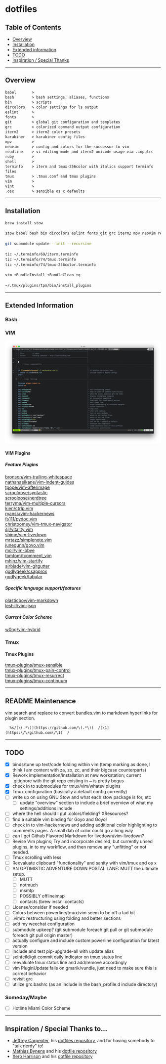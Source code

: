 # dotfiles

## Table of Contents
- [Overview](#overview)
- [Installation](#installation)
- [Extended information](#extended-information)
- [TODO](#todo)
- [Inspiration / Special Thanks](#inspiration-/-special-thanks-to...)

---

## Overview

```
babel       >
bash        > bash settings, aliases, functions
bin         > scripts
dircolors   > color settings for ls output
eslint      >
fonts       >
git         > global git configuration and templates
grc         > colorized command output configuration
iterm2      > iterm2 color presets
karabiner   > karabiner config files
mpv         >
neovim      > config and colors for the successor to vim
readline    > vi editing mode and iterm2 unicode usage via .inputrc
ruby        >
shell       >
terminfo    > iterm and tmux-256color with italics support terminfo files
tmux        > .tmux.conf and tmux plugins
vim         >
vint        >
.osx        > sensible os x defaults
```

---

## Installation

```sh
brew install stow

stow babel bash bin dircolors eslint fonts git grc iterm2 mpv neovim readline ruby shell terminfo tmux vim vint

git submodule update --init --recursive

tic ~/.terminfo/69/iterm.terminfo
tic ~/.terminfo/74/tmux.terminfo
tic ~/.terminfo/74/tmux-256color.terminfo

vim +BundleInstall +BundleClean +q

~/.tmux/plugins/tpm/bin/install_plugins
```

---

## Extended Information

### Bash

### VIM

![VIM Screenshot](previews/vim.png)

#### VIM Plugins

##### Feature Plugins
[bronson/vim-trailing-whitespace](https://github.com/bronson/vim-trailing-whitespace)  
[nathanaelkane/vim-indent-guides](https://github.com/nathanaelkane/vim-indent-guides)  
[tpope/vim-afterimage](https://github.com/tpope/vim-afterimage)  
[scrooloose/syntastic](https://github.com/scrooloose/syntastic)  
[scrooloose/nerdtree](https://github.com/scrooloose/nerdtree)  
[terryma/vim-multiple-cursors](https://github.com/terryma/vim-multiple-cursors)  
[kien/ctrlp.vim](https://github.com/kien/ctrlp.vim)  
[ryanss/vim-hackernews](https://github.com/ryanss/vim-hackernews)  
[fs111/pydoc.vim](https://github.com/fs111/pydoc.vim)  
[christoomey/vim-tmux-navigator](https://github.com/christoomey/vim-tmux-navigator)  
[sjl/vitality.vim](https://github.com/sjl/vitality.vim)  
[shime/vim-livedown](https://github.com/shime/vim-livedown)  
[mrtazz/simplenote.vim](https://github.com/mrtazz/simplenote.vim)  
[junegunn/goyo.vim](https://github.com/junegunn/goyo.vim)  
[moll/vim-bbye](https://github.com/moll/vim-bbye)  
[tomtom/tcomment_vim](https://github.com/tomtom/tcomment_vim)  
[mhinz/vim-startify](https://github.com/mhinz/vim-startify)  
[airblade/vim-gitgutter](https://github.com/airblade/vim-gitgutter)  
[godlygeek/csapprox](https://github.com/godlygeek/csapprox)  
[godlygeek/tabular](https://github.com/godlygeek/tabular)  

##### Specific language support/features

[plasticboy/vim-markdown](https://github.com/plasticboy/vim-markdown)  
[leshill/vim-json](https://github.com/leshill/vim-json)  


##### Current Color Scheme

[w0ng/vim-hybrid](https://github.com/w0ng/vim-hybrid)  

### Tmux

#### Tmux Plugins
[tmux-plugins/tmux-sensible](https://github.com/tmux-plugins/tmux-sensible)  
[tmux-plugins/tmux-pain-control](https://github.com/tmux-plugins/tmux-pain-control)  
[tmux-plugins/tmux-resurrect](https://github.com/tmux-plugins/tmux-resurrect)  
[tmux-plugins/tmux-continuum](https://github.com/tmux-plugins/tmux-continuum)  

---
## README Maintenance

vim search and replace to convert bundles.vim to markdown hyperlinks for plugin section.

```
  %s/[\(.*\)](https://github.com/\(.*\))  /[\1](https:\/\/github.com\/\1)  /
```

---
## TODO

- [x] binds/tune up text/code folding within vim (temp marking as done, I think I am content with za, zo, zc, and their bigcase counterparts)
- [x] Rework implementation/installation at new workstation; current .gitignore with the git repo existing in ~ is pretty bogus
- [x] check in to submodules for tmux/vim/whatev plugins
- [x] Tmux configuration (basically a default config currently)
- [ ] write up on using GNU Stow and what each stow package is for, etc
  - [ ] update "overview" section to include a brief overview of what my settings/additions include
- [ ] where the hell should I put .colors/fielding? XResources?
- [ ] find a suitable vim binding for Goyo and Goyo!
- [ ] check in to vim-hackernews and adding additional color highlighting to
 comments pages. A small dab of color could go a long way
- [ ] can I get Github Flavored Markdown for livedown/vim-livedown?
- [ ] Revise Vim plugins; Try and incorporate desired, but currently unsed
plugins, in to my workflow, and then remove any "unfitting" or not needed.
- [ ] Tmux scrolling with less
- [ ] Reevaluate clipboard "functionality" and sanity with vim/tmux and os x
- [ ] AN OPTIMISTIC ADVENTURE DOWN POSTAL LANE: MUTT the ultimate setup.
  - [ ] MUTT
  - [ ] notmuch
  - [ ] msmtp
  - [ ] POSSIBLY offlineimap
  - [ ] contacts (brew install contacts)
- [ ] License/consider if needed
- [ ] Colors between powerline/tmux/vim seem to be off a tad bit
- [ ] .vimrc restructuring using folding and better sections
- [ ] add my weechat configuration
- [ ] submodule upkeep? (git submodule foreach git pull or git submodule foreach git pull origin master)
- [ ] actually configure and include custom powerline configuration for latest version
- [ ] include and test pip-upgrade-all with update alias
- [ ] seinfeild/git commit daily indicator on tmux status line
- [ ] reevaluate tmux status line and add/remove accordingly
- [ ] vim PluginUpdate fails on gmarik/vundle, just need to make sure this is correct behavior
- [ ] revisit grc
- [ ] utilize grc.bashrc (as an include in the bash_profile.d include directory)

### Someday/Maybe
- [ ] Hotline Miami Color Scheme

---
## Inspiration / Special Thanks to...

* [Jeffrey Carpenter](https://github.com/i8degrees), his [dotfiles repository](https://github.com/i8degrees/dotfiles), and for having somebody to "talk nerdy" to!
* [Mathias Bynens](https://mathiasbynens.be/) and his [dotfile repository](https://github.com/mathiasbynens/dotfiles)
* [Xero Harrison](http://xero.nu) and his [dotfile repository](https://github.com/xero/dotfiles)

